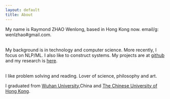 ```yaml
---
layout: default
title: About
---
```

My name is Raymond ZHAO Wenlong, based in Hong Kong now. 
email/g: wenlzhao#gmail.com.  
<br> 

My background is in technology and computer science.  More recently, I focus on NLP/ML.  I also like to construct systems.  My projects are at [github](https://github.com/muyun) and my research is [here](http://muyun.github.io/research/).  
<br> 

I like problem solving and reading.  Lover of science, philosophy and art. 
<br> 

I graduated from [Wuhan University](https://en.whu.edu.cn/),China and [The Chinese University of Hong Kong](http://www.cuhk.edu.hk/english/index.html).    
<br> 
 



